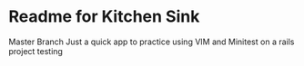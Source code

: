 # Readme for Kitchen Sink 
Master Branch
Just a quick app to practice using VIM and Minitest on a rails project
testing
